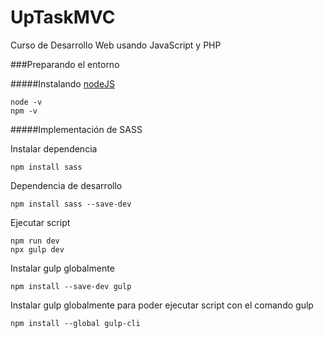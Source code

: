 # UpTaskMVC
Curso de Desarrollo Web usando JavaScript y PHP

###Preparando el entorno

#####Instalando [nodeJS](https://nodejs.org/es/)

```
node -v
npm -v
```

#####Implementación de SASS

Instalar dependencia

```
npm install sass
```

Dependencia de desarrollo
```
npm install sass --save-dev
```

Ejecutar script
```
npm run dev
npx gulp dev
```

Instalar gulp globalmente

```
npm install --save-dev gulp
```

Instalar gulp globalmente para poder ejecutar script con el comando gulp

```
npm install --global gulp-cli
```
